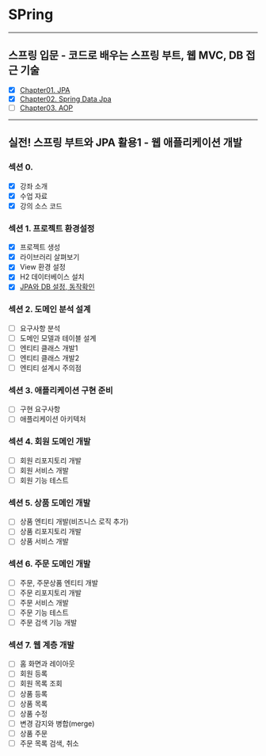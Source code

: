 # SPring

---
## 스프링 입문 - 코드로 배우는 스프링 부트, 웹 MVC, DB 접근 기술
- [x] [Chapter01. JPA](https://github.com/wonjae124/Java/blob/main/Chapter01.md)
- [x] [Chapter02. Spring Data Jpa](https://github.com/wonjae124/Java/blob/main/Chapter02.md)
- [ ] [Chapter03. AOP](https://github.com/wonjae124/Java/blob/main/Chapter03.md)
---
##  실전! 스프링 부트와 JPA 활용1 - 웹 애플리케이션 개발

### 섹션 0. 
- [x] 강좌 소개
- [x] 수업 자료
- [x] 강의 소스 코드

### 섹션 1. 프로젝트 환경설정
- [x] 프로젝트 생성
- [x] 라이브러리 살펴보기
- [x] View 환경 설정
- [x] H2 데이터베이스 설치
- [x] [JPA와 DB 설정, 동작확인](https://github.com/wonjae124/Java/blob/main/Chapter04.md)

### 섹션 2. 도메인 분석 설계
- [ ] 요구사항 분석
- [ ] 도메인 모델과 테이블 설계
- [ ] 엔티티 클래스 개발1
- [ ] 엔티티 클래스 개발2
- [ ] 엔티티 설계시 주의점

### 섹션 3. 애플리케이션 구현 준비
- [ ] 구현 요구사항
- [ ] 애플리케이션 아키텍처

### 섹션 4. 회원 도메인 개발
- [ ] 회원 리포지토리 개발
- [ ] 회원 서비스 개발
- [ ] 회원 기능 테스트 

### 섹션 5. 상품 도메인 개발
- [ ] 상품 엔티티 개발(비즈니스 로직 추가)
- [ ] 상품 리포지토리 개발
- [ ] 상품 서비스 개발

### 섹션 6. 주문 도메인 개발
- [ ] 주문, 주문상품 엔티티 개발
- [ ] 주문 리포지토리 개발
- [ ] 주문 서비스 개발
- [ ] 주문 기능 테스트
- [ ] 주문 검색 기능 개발

### 섹션 7. 웹 계층 개발
- [ ] 홈 화면과 레이아웃
- [ ] 회원 등록
- [ ] 회원 목록 조회
- [ ] 상품 등록
- [ ] 상품 목록
- [ ] 상품 수정
- [ ] 변경 감지와 병합(merge)
- [ ] 상품 주문
- [ ] 주문 목록 검색, 취소
